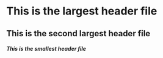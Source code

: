 # This is the largest header file
## This is the second largest header file
##### This is the smallest header file
